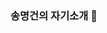 ### 송명건의 자기소개 👋

<!--
**songmyeonggeon/songmyeonggeon** is a ✨ _special_ ✨ repository because its `README.md` (this file) appears on your GitHub profile.

Here are some ideas to get you started:

안녕하세요! ICT융합학과 3학년 학우이자 학회장인 송명건입니다. 
- 🔭 I’m currently working on ...
- 🌱 I’m currently learning ...
- 👯 I’m looking to collaborate on ...
- 🤔 I’m looking for help with ...
- 💬 Ask me about ...
- 📫 How to reach me: ...
- 😄 Pronouns: ...
- ⚡ Fun fact: ...
-->
